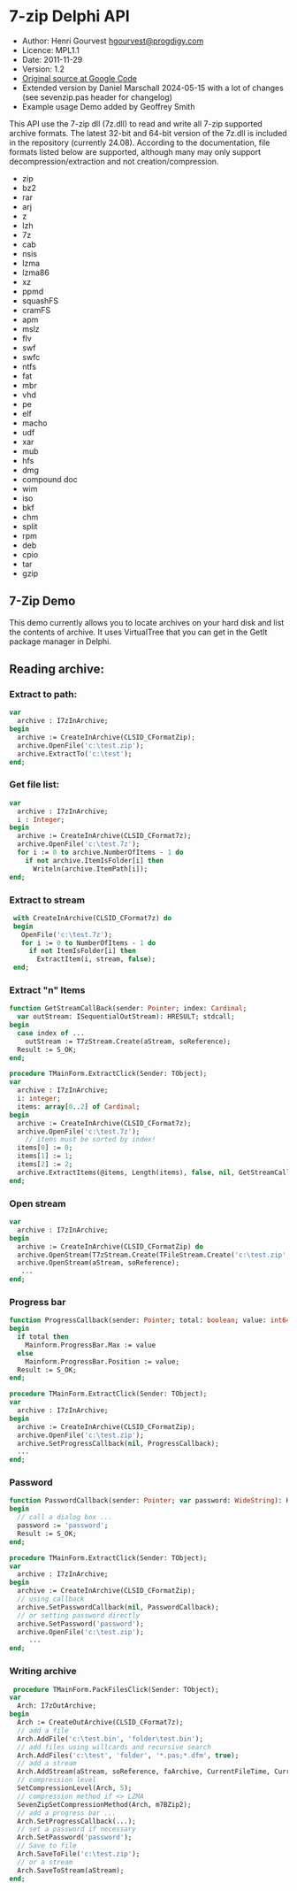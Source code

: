 # 7-zip Delphi API

* Author: Henri Gourvest <hgourvest@progdigy.com>
* Licence: MPL1.1
* Date: 2011-11-29
* Version: 1.2
* [Original source at Google Code](https://code.google.com/archive/p/d7zip/source/default/commits)
* Extended version by Daniel Marschall 2024-05-15 with a lot of changes (see sevenzip.pas header for changelog)
* Example usage Demo added by Geoffrey Smith

This API use the 7-zip dll (7z.dll) to read and write all 7-zip supported archive formats.  The latest 32-bit and 64-bit version of the 7z.dll is included in the repository (currently 24.08). According to the documentation, file formats listed below are supported, although many may only support decompression/extraction and not creation/compression.
 - zip
 - bz2
 - rar
 - arj
 - z
 - lzh
 - 7z
 - cab
 - nsis
 - lzma
 - lzma86
 - xz
 - ppmd
 - squashFS
 - cramFS
 - apm
 - mslz
 - flv
 - swf
 - swfc
 - ntfs
 - fat
 - mbr
 - vhd
 - pe
 - elf
 - macho
 - udf
 - xar
 - mub
 - hfs
 - dmg
 - compound doc
 - wim
 - iso
 - bkf
 - chm
 - split
 - rpm
 - deb
 - cpio
 - tar
 - gzip
 
## 7-Zip Demo
  This demo currently allows you to locate archives on your hard disk and list the contents of archive. It uses VirtualTree that you can get in the GetIt package manager in Delphi.

  
## Reading archive:
### Extract to path:

```pascal
var
  archive : I7zInArchive;
begin
  archive := CreateInArchive(CLSID_CFormatZip);
  archive.OpenFile('c:\test.zip');
  archive.ExtractTo('c:\test');
end;

```
### Get file list:
```Pascal
var
  archive : I7zInArchive;
  i : Integer;
begin
  archive := CreateInArchive(CLSID_CFormat7z);
  archive.OpenFile('c:\test.7z');
  for i := 0 to archive.NumberOfItems - 1 do
    if not archive.ItemIsFolder[i] then
      Writeln(archive.ItemPath[i]);
end;
```
### Extract to stream
```Pascal
 with CreateInArchive(CLSID_CFormat7z) do
 begin
   OpenFile('c:\test.7z');
   for i := 0 to NumberOfItems - 1 do
     if not ItemIsFolder[i] then
       ExtractItem(i, stream, false);
 end;
```
### Extract "n" Items
```Pascal
function GetStreamCallBack(sender: Pointer; index: Cardinal;
  var outStream: ISequentialOutStream): HRESULT; stdcall;
begin
  case index of ...
    outStream := T7zStream.Create(aStream, soReference);
  Result := S_OK;
end;

procedure TMainForm.ExtractClick(Sender: TObject);
var
  archive : I7zInArchive;
  i: integer;
  items: array[0..2] of Cardinal;
begin
  archive := CreateInArchive(CLSID_CFormat7z);
  archive.OpenFile('c:\test.7z');
    // items must be sorted by index!
  items[0] := 0;
  items[1] := 1;
  items[2] := 2;
  archive.ExtractItems(@items, Length(items), false, nil, GetStreamCallBack);
end;

```
### Open stream
```Pascal
var
  archive : I7zInArchive;
begin
  archive := CreateInArchive(CLSID_CFormatZip) do
  archive.OpenStream(T7zStream.Create(TFileStream.Create('c:\test.zip', fmOpenRead), soOwned));
  archive.OpenStream(aStream, soReference);
   ...
end;
```
### Progress bar
```Pascal
function ProgressCallback(sender: Pointer; total: boolean; value: int64): HRESULT; stdcall;
begin
  if total then
    Mainform.ProgressBar.Max := value 
  else
    Mainform.ProgressBar.Position := value;
  Result := S_OK;
end;

procedure TMainForm.ExtractClick(Sender: TObject);
var
  archive : I7zInArchive;
begin
  archive := CreateInArchive(CLSID_CFormatZip);
  archive.OpenFile('c:\test.zip');
  archive.SetProgressCallback(nil, ProgressCallback);
  ...
end;
```
### Password
```Pascal
function PasswordCallback(sender: Pointer; var password: WideString): HRESULT; stdcall;
begin
  // call a dialog box ...
  password := 'password';
  Result := S_OK;
end;

procedure TMainForm.ExtractClick(Sender: TObject);
var
  archive : I7zInArchive;
begin
  archive := CreateInArchive(CLSID_CFormatZip);
  // using callback
  archive.SetPasswordCallback(nil, PasswordCallback);
  // or setting password directly
  archive.SetPassword('password');
  archive.OpenFile('c:\test.zip');
     ...
end;
```
### Writing archive
```Pascal
 procedure TMainForm.PackFilesClick(Sender: TObject);
var
  Arch: I7zOutArchive;
begin
  Arch := CreateOutArchive(CLSID_CFormat7z);
  // add a file
  Arch.AddFile('c:\test.bin', 'folder\test.bin');
  // add files using willcards and recursive search
  Arch.AddFiles('c:\test', 'folder', '*.pas;*.dfm', true);
  // add a stream
  Arch.AddStream(aStream, soReference, faArchive, CurrentFileTime, CurrentFileTime, 'folder\test.bin', false, false);
  // compression level
  SetCompressionLevel(Arch, 5);
  // compression method if <> LZMA
  SevenZipSetCompressionMethod(Arch, m7BZip2);
  // add a progress bar ...
  Arch.SetProgressCallback(...);
  // set a password if necessary
  Arch.SetPassword('password');
  // Save to file
  Arch.SaveToFile('c:\test.zip');
  // or a stream
  Arch.SaveToStream(aStream);
end;
```
